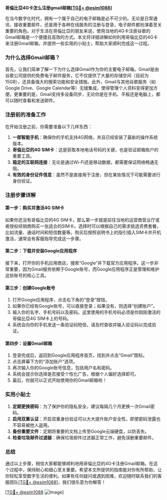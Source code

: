 **哥倫比亞4G卡怎么注册gmail邮箱[[TG💪+ @esim1088](https://t.me/s/esim1088)]**

在当今数字化时代，拥有一个属于自己的电子邮箱是必不可少的。无论是日常通讯、接收重要邮件，还是用于各种在线服务的注册与登录，电子邮件都扮演着至关重要的角色。对于生活在哥倫比亞的朋友来说，使用当地的4G卡注册谷歌的Gmail邮箱是一个便捷且高效的方式。本文将详细讲解如何利用哥倫比亞的4G卡来注册Gmail邮箱，并提供一些实用的小贴士，帮助大家顺利完成这一过程。

### 为什么选择Gmail邮箱？

首先，让我们简单了解一下为什么选择Gmail作为你的主要电子邮箱。Gmail是由谷歌公司提供的免费电子邮件服务，它不仅提供了大量的存储空间（目前为15GB），还具备强大的搜索功能和安全措施。此外，Gmail与其他谷歌服务（如Google Drive、Google Calendar等）无缝集成，使得管理个人资料变得更加方便。更重要的是，Gmail支持多设备同步，无论你是在手机、平板还是电脑上，都可以随时查看和发送邮件。

### 注册前的准备工作

在开始注册之前，你需要准备以下几样东西：

1. **一部智能手机**：确保你的手机支持4G网络，并且已经安装了最新的操作系统版本。
2. **哥倫比亞的4G SIM卡**：这是获取本地电话号码的关键，也是验证邮箱账户的重要工具。
3. **稳定的互联网连接**：无论是通过Wi-Fi还是移动数据，都需要保证网络畅通无阻。
4. **有效的身份证件信息**：虽然不是直接用于注册，但在某些情况下可能需要进行身份验证。

### 注册步骤详解

#### 第一步：购买并激活4G SIM卡

如果你还没有哥倫比亞的4G SIM卡，那么第一步就是前往当地的运营商营业厅或者授权经销商购买一张适合的SIM卡。选择时可以根据自己的需求挑选资费套餐，比如流量、通话时间和短信数量等。购买后按照说明书上的指引插入SIM卡并开机激活，通常会有客服指导完成这一步骤。

#### 第二步：下载并安装Google应用程序

接下来，打开你的手机应用商店，搜索“Google”并下载官方应用程序。这一步非常重要，因为Gmail服务依赖于Google账号，而Google应用程序正是管理和维护这些账号的核心工具。

#### 第三步：创建Google账号

1. 打开Google应用程序，点击右下角的“登录”按钮。
2. 如果你已经有Google账号，可以直接登录；如果没有，则选择“创建账户”。
3. 输入你的名字、手机号码以及密码。这里使用的手机号码必须是你刚刚激活的哥倫比亞4G SIM卡上的号码。
4. 系统会向你的手机发送一条验证码短信，请及时查收并输入验证码以完成验证。

#### 第四步：设置Gmail邮箱

1. 登录完成后，返回到Google应用程序首页，找到并点击“Gmail”图标。
2. 点击屏幕下方的“添加账户”选项。
3. 再次输入你的Google账号信息，包括用户名和密码。
4. 系统会提示你选择是否接受个性化广告，根据个人偏好选择即可。
5. 最后，你就可以正式开始使用你的Gmail邮箱啦！

### 实用小贴士

1. **定期更换密码**：为了保护你的隐私安全，建议每隔几个月更换一次Gmail密码。
2. **启用双重认证**：开启双重身份验证可以大大提升账户安全性，即使密码泄露也不容易被他人盗用。
3. **备份重要文件**：定期将重要的文档上传至Google云端硬盘，以防丢失。
4. **检查垃圾邮件过滤器**：确保垃圾邮件过滤器正常工作，避免误删重要邮件。

### 总结

通过以上步骤，相信大家都能够顺利地用哥倫比亞的4G卡注册Gmail邮箱。在这个过程中，保持耐心和细心至关重要。希望本文所提供的指南能对你有所帮助，让你轻松享受数字生活的便利。如果有任何疑问或遇到困难，欢迎随时联系我们的客服团队[[TG💪+ @esim1088](https://t.me/s/esim1088)]，我们很乐意为你解答！

[[TG💪+ @esim1088](https://t.me/s/esim1088) ![Image](https://i.postimg.cc/4NQfJmqS/Snipaste-2025-05-13-00-14-12.png)]